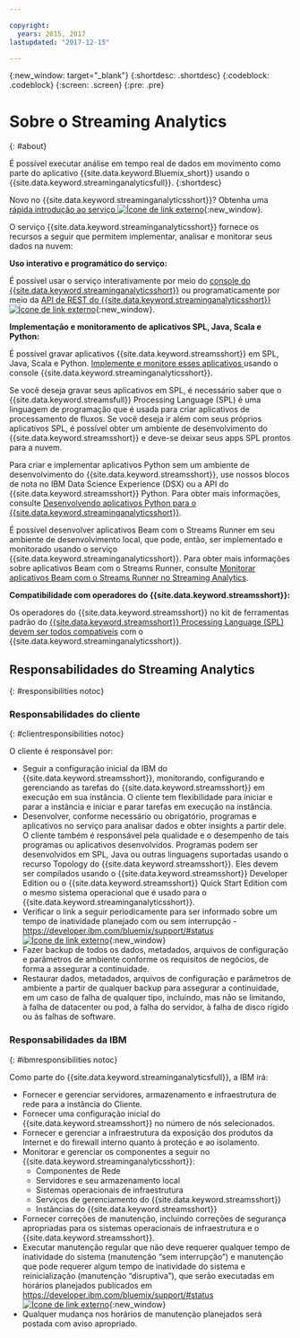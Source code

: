 ```yaml
---

copyright:
  years: 2015, 2017
lastupdated: "2017-12-15"

---
```


<!-- Attribute definitions -->
{:new_window: target="_blank"}
{:shortdesc: .shortdesc}
{:codeblock: .codeblock}
{:screen: .screen}
{:pre: .pre}

# Sobre o Streaming Analytics
{: #about}

É possível executar análise em tempo real de dados em movimento como parte do aplicativo {{site.data.keyword.Bluemix_short}} usando
o	{{site.data.keyword.streaminganalyticsfull}}.
{:shortdesc}

Novo no {{site.data.keyword.streaminganalyticsshort}}? Obtenha uma [rápida introdução ao serviço ![Ícone de link externo](../../icons/launch-glyph.svg "Ícone de link externo")](https://developer.ibm.com/streamsdev/docs/streaming-analytics-now-available-bluemix-2/){:new_window}.

O serviço {{site.data.keyword.streaminganalyticsshort}} fornece os recursos a seguir que permitem implementar, analisar e monitorar seus dados na nuvem:

**Uso interativo e programático do serviço:**

É possível usar o serviço interativamente por meio do [console do {{site.data.keyword.streaminganalyticsshort}}](/docs/services/StreamingAnalytics/c_streams_console.html) ou programaticamente por meio da [API de REST do {{site.data.keyword.streaminganalyticsshort}} ![Ícone de link externo](../../icons/launch-glyph.svg "Ícone de link externo")](https://console.ng.bluemix.net/apidocs/220){:new_window}.

**Implementação e monitoramento de aplicativos SPL, Java, Scala e Python:**

É possível gravar aplicativos {{site.data.keyword.streamsshort}} em SPL, Java, Scala e Python. [Implemente e monitore esses aplicativos ](/docs/services/StreamingAnalytics/t_deploytocloud.html) usando o console {{site.data.keyword.streaminganalyticsshort}}.

Se você deseja gravar seus aplicativos em SPL, é necessário saber que o {{site.data.keyword.streamsfull}} Processing Language (SPL) é uma linguagem de programação que é usada para criar aplicativos de processamento de fluxos. Se você deseja ir além com seus próprios aplicativos SPL, é possível obter um ambiente de desenvolvimento do {{site.data.keyword.streamsshort}} e deve-se deixar seus apps SPL prontos para a nuvem.

Para criar e implementar aplicativos Python sem um ambiente de desenvolvimento do {{site.data.keyword.streamsshort}}, use nossos blocos de nota no IBM Data Science Experience (DSX) ou a API do {{site.data.keyword.streamsshort}} Python. Para obter mais informações, consulte [Desenvolvendo aplicativos Python para o {{site.data.keyword.streaminganalyticsshort}}](/docs/services/StreamingAnalytics/t_develop_apps_python.html).

É possível desenvolver aplicativos Beam com o Streams Runner em seu ambiente de desenvolvimento local, que pode, então, ser implementado e monitorado usando o serviço {{site.data.keyword.streaminganalyticsshort}}. Para obter mais informações sobre aplicativos Beam com o Streams Runner, consulte [Monitorar aplicativos Beam com o Streams Runner no Streaming Analytics](docs/services/StreamingAnalytics/gs_beamrunner.html).


**Compatibilidade com operadores do {{site.data.keyword.streamsshort}}:**

Os operadores do {{site.data.keyword.streamsshort}} no kit de ferramentas padrão do [{{site.data.keyword.streamsshort}} Processing Language (SPL) devem ser todos compatíveis](/docs/services/StreamingAnalytics/compatible_toolkits.html) com o {{site.data.keyword.streaminganalyticsshort}}.

## Responsabilidades do Streaming Analytics
{: #responsibilities notoc}

### Responsabilidades do cliente
{: #clientresponsibilities notoc}

O cliente é responsável por:

* Seguir a configuração inicial da IBM do {{site.data.keyword.streamsshort}}, monitorando, configurando e gerenciando as
tarefas do {{site.data.keyword.streamsshort}} em execução em sua instância. O cliente tem flexibilidade para iniciar e parar a instância e iniciar e parar tarefas em execução na
instância.
* Desenvolver, conforme necessário ou obrigatório, programas e aplicativos no serviço para analisar dados
e obter insights a partir dele. O cliente também é responsável pela qualidade e o desempenho de tais
programas ou aplicativos desenvolvidos. Programas podem ser desenvolvidos em SPL, Java ou outras linguagens
suportadas usando o recurso Topology do {{site.data.keyword.streamsshort}}. Eles devem ser compilados usando o {{site.data.keyword.streamsshort}}
Developer Edition ou o {{site.data.keyword.streamsshort}} Quick Start Edition com o mesmo sistema operacional que é usado para o
{{site.data.keyword.streaminganalyticsshort}}.
* Verificar o link a seguir periodicamente para ser informado sobre um tempo de inatividade planejado com ou sem interrupção - [https://developer.ibm.com/bluemix/support/#status ![Ícone de link externo](../../icons/launch-glyph.svg "Ícone de link externo")](https://developer.ibm.com/bluemix/support/#status){:new_window}  
* Fazer backup de todos os dados, metadados, arquivos de configuração e parâmetros de ambiente conforme os
requisitos de negócios, de forma a assegurar a continuidade.
* Restaurar dados, metadados, arquivos de configuração e parâmetros de ambiente a partir de qualquer backup
para assegurar a continuidade, em um caso de falha de qualquer tipo, incluindo, mas não se limitando, à falha de
datacenter ou pod, à falha do servidor, à falha de disco rígido ou às falhas de software.

### Responsabilidades da IBM
{: #ibmresponsibilities notoc}

Como parte do {{site.data.keyword.streaminganalyticsfull}}, a IBM irá:

* Fornecer e gerenciar servidores, armazenamento e infraestrutura de rede para a instância do Cliente.
* Fornecer uma configuração inicial do {{site.data.keyword.streamsshort}} no número de nós selecionados.
* Fornecer e gerenciar a infraestrutura da exposição dos produtos da Internet e do firewall interno quanto à proteção e ao isolamento.
* Monitorar e gerenciar os componentes a seguir no {{site.data.keyword.streaminganalyticsshort}}:
	* Componentes de Rede
	* Servidores e seu armazenamento local
	* Sistemas operacionais de infraestrutura
	* Serviços de gerenciamento do {{site.data.keyword.streamsshort}}
	* Instâncias do {{site.data.keyword.streamsshort}}
* Fornecer correções de manutenção, incluindo correções de segurança apropriadas para os sistemas operacionais de infraestrutura e o
{{site.data.keyword.streamsshort}}.
* Executar manutenção regular que não deve requerer qualquer tempo de inatividade do sistema (manutenção “sem interrupção”) e manutenção que pode requerer algum tempo de inatividade do sistema e reinicialização (manutenção “disruptiva”), que serão executadas em horários planejados publicados em [https://developer.ibm.com/bluemix/support/#status ![Ícone de link externo](../../icons/launch-glyph.svg "Ícone de link externo")](https://developer.ibm.com/bluemix/support/#status){:new_window}
* Qualquer mudança nos horários de manutenção planejados será postada com aviso apropriado.
